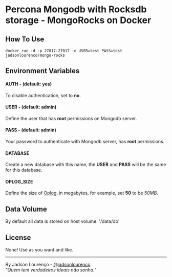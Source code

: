 # Percona Mongodb with Rocksdb storage - MongoRocks on Docker

## How To Use
```
docker run -d -p 27017:27017 -e USER=test PASS=test jadsonlourenco/mongo-rocks
```

## Environment Variables

#### AUTH - (default: yes)
To disable authentication, set to **no**.

#### USER - (default: admin)
Define the user that has **root** permissions on Mongodb server.

#### PASS - (default: admin)
Your password to authenticate with Mongodb server, has **root** permissions.

#### DATABASE
Create a new database with this name, the **USER** and **PASS** will be the same for this database.

#### OPLOG_SIZE
Define the size of [Oplog](https://docs.mongodb.org/manual/tutorial/change-oplog-size/), in megabytes, for example, set **50** to be *50MB*.

## Data Volume
By default all data is stored on host volume: '/data/db'

## License
None! Use as you want and like.

---

By Jadson Lourenço - [@jadsonlourenco](https://twitter.com/jadsonlourenco)  
*"Quem tem verdadeiros ideais não sonha."*
